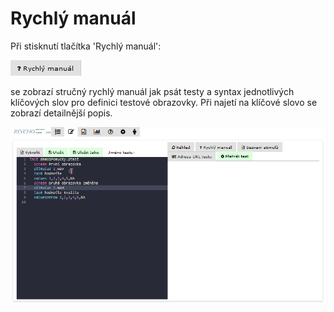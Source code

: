 # Rychlý manuál

Při stisknutí tlačítka 'Rychlý manuál':

![](../.gitbook/assets/image.png)

se zobrazí stručný rychlý manuál jak psát testy a syntax jednotlivých klíčových slov pro definici testové obrazovky. Při najetí na klíčové slovo se zobrazí detailnější popis.

![](../.gitbook/assets/yxmt17mzub.gif)


